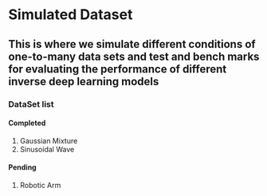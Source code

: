 # Simulated Dataset
## This is where we simulate different conditions of one-to-many data sets and test and bench marks for evaluating the performance of different inverse deep learning models
### DataSet list
#### Completed
1. Gaussian Mixture
2. Sinusoidal Wave

#### Pending
1. Robotic Arm